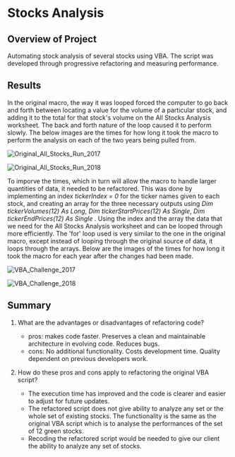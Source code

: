 # Stocks Analysis

## Overview of Project
Automating stock analysis of several stocks using VBA. The script was developed through progressive refactoring and measuring performance.

## Results
In the original macro, the way it was looped forced the computer to go back and forth between locating a value for the volume of a particular stock, and adding it to the total for that stock's volume on the All Stocks Analysis worksheet. The back and forth nature of the loop caused it to perform slowly. The below images are the times for how long it took the macro to perform the analysis on each of the two years being pulled from.

![Original_All_Stocks_Run_2017](https://user-images.githubusercontent.com/102050273/194398083-ff854f99-f538-40f4-a3fe-b8e416eff5f1.png)

![Original_All_Stocks_Run_2018](https://user-images.githubusercontent.com/102050273/194398118-de12c34f-b1c4-44fc-a963-05c64d6e93a0.png)

To imporve the times, which in turn will allow the macro to handle larger quantities of data, it needed to be refactored. This was done by implementing an index *tickerIndex = 0* for the ticker names given to each stock, and creating an array for the three necessary outputs using *Dim tickerVolumes(12) As Long*, *Dim tickerStartPrices(12) As Single*, *Dim tickerEndPrices(12) As Single* . Using the index and the array the data that we need for the All Stocks Analysis worksheet and can be looped through more efficiently. The 'for' loop used is very similar to the one in the original macro, except instead of looping through the original source of data, it loops through the arrays. Below are the images of the times for how long it took the macro for each year after the changes had been made.

![VBA_Challenge_2017](https://user-images.githubusercontent.com/102050273/194398280-beb15fe9-0385-46c6-b512-8f51994dcdc5.png)

![VBA_Challenge_2018](https://user-images.githubusercontent.com/102050273/194398303-7bae4c44-3f9d-4c12-af1a-f452a0e1972e.png)

## Summary
1. What are the advantages or disadvantages of refactoring code?
	- pros: makes code faster. Preserves a clean and maintainable architecture in evolving code. Reduces bugs.
	- cons: No additional functionality. Costs development time. Quality dependent on previous developers work.

2. How do these pros and cons apply to refactoring the original VBA script?
	- The execution time has improved and the code is clearer and easier to adjust for future updates.
	- The refactored script does not give ability to analyze any set or the whole set of existing stocks. The functionality is the same as the original VBA script which is to analyse the performances of the set of 12 green stocks.
	- Recoding the refactored script would be needed to give our client the ability to analyze any set of stocks.

